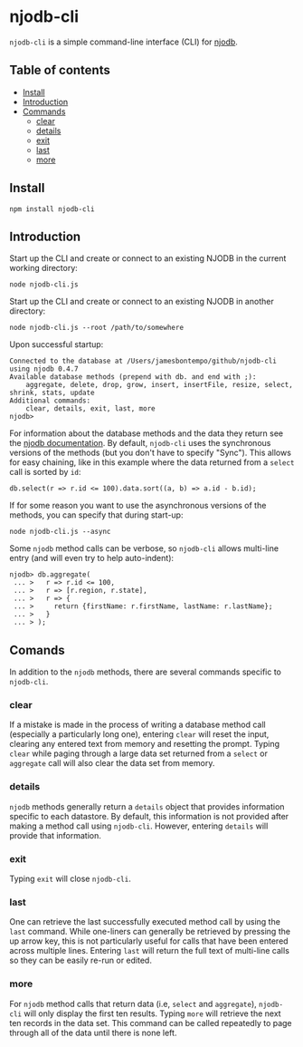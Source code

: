 # njodb-cli

`njodb-cli` is a simple command-line interface (CLI) for [njodb](https://www.npmjs.com/package/njodb).

## Table of contents
- [Install](#install)
- [Introduction](#introduction)
- [Commands](#commands)
  - [clear](#clear)
  - [details](#details)
  - [exit](#exit)
  - [last](#last)
  - [more](#more)

## Install
```
npm install njodb-cli
```

## Introduction

Start up the CLI and create or connect to an existing NJODB in the current working directory:
```
node njodb-cli.js
```

Start up the CLI and create or connect to an existing NJODB in another directory:
```
node njodb-cli.js --root /path/to/somewhere
```

Upon successful startup:
```
Connected to the database at /Users/jamesbontempo/github/njodb-cli using njodb 0.4.7
Available database methods (prepend with db. and end with ;):
	aggregate, delete, drop, grow, insert, insertFile, resize, select, shrink, stats, update
Additional commands:
	clear, details, exit, last, more
njodb>
```

For information about the database methods and the data they return see the [njodb documentation](https://www.npmjs.com/package/njodb). By default, `njodb-cli` uses the synchronous versions of the methods (but you don't have to specify "Sync"). This allows for easy chaining, like in this example where the data returned from a `select` call is sorted by `id`:
```
db.select(r => r.id <= 100).data.sort((a, b) => a.id - b.id);
```

If for some reason you want to use the asynchronous versions of the methods, you can specify that during start-up:
```
node njodb-cli.js --async
```

Some `njodb` method calls can be verbose, so `njodb-cli` allows multi-line entry (and will even try to help auto-indent):
```
njodb> db.aggregate(
 ... >   r => r.id <= 100,
 ... >   r => [r.region, r.state],
 ... >   r => {
 ... >     return {firstName: r.firstName, lastName: r.lastName};
 ... >   }
 ... > );
 ```

## Comands

In addition to the `njodb` methods, there are several commands specific to `njodb-cli`.

### clear

If a mistake is made in the process of writing a database method call (especially a particularly long one), entering `clear` will reset the input, clearing any entered text from memory and resetting the prompt. Typing `clear` while paging through a large data set returned from a `select` or `aggregate` call will also clear the data set from memory.

### details

`njodb` methods generally return a `details` object that provides information specific to each datastore. By default, this information is not provided after making a method call using `njodb-cli`. However, entering `details` will provide that information.

### exit

Typing `exit` will close `njodb-cli`.

### last

One can retrieve the last successfully executed method call by using the `last` command. While one-liners can generally be retrieved by pressing the up arrow key, this is not particularly useful for calls that have been entered across multiple lines. Entering `last` will return the full text of multi-line calls so they can be easily re-run or edited.

### more

For `njodb` method calls that return data (i.e, `select` and `aggregate`), `njodb-cli` will only display the first ten results. Typing `more` will retrieve the next ten records in the data set. This command can be called repeatedly to page through all of the data until there is none left.
